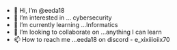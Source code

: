 - 👋 Hi, I’m @eeda18
- 👀 I’m interested in ... cybersecurity
- 🌱 I’m currently learning ...Informatics
- 💞️ I’m looking to collaborate on ...anything I can learn 
- 📫 How to reach me ...eeda18 on discord - e_xixiiioiix70

<!---
eeda18/eeda18 is a ✨ special ✨ repository because its `README.md` (this file) appears on your GitHub profile.
You can click the Preview link to take a look at your changes.
--->

